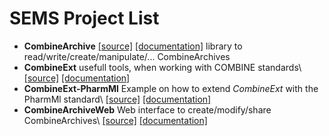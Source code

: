 SEMS Project List
=================

* **CombineArchive** [[source]](https://github.com/SemsProject/CombineArchive) [[documentation]](https://semsproject.github.io/CombineArchive/)
  library to read/write/create/manipulate/... CombineArchives
* **CombineExt** usefull tools, when working with COMBINE standards\\ [[source]](https://github.com/SemsProject/CombineExt) [[documentation]](https://semsproject.github.io/CombineExt/)
* **CombineExt-PharmMl** Example on how to extend *CombineExt* with the PharmMl standard\\ [[source]](https://github.com/SemsProject/CombineExt-PharmMl) [[documentation]](https://semsproject.github.io/CombineExt-PharmMl/)
* **CombineArchiveWeb** Web interface to create/modify/share CombineArchives\\ [[source]](https://github.com/SemsProject/CombineArchiveWeb) [[documentation]](https://semsproject.github.io/CombineArchiveWeb/)
